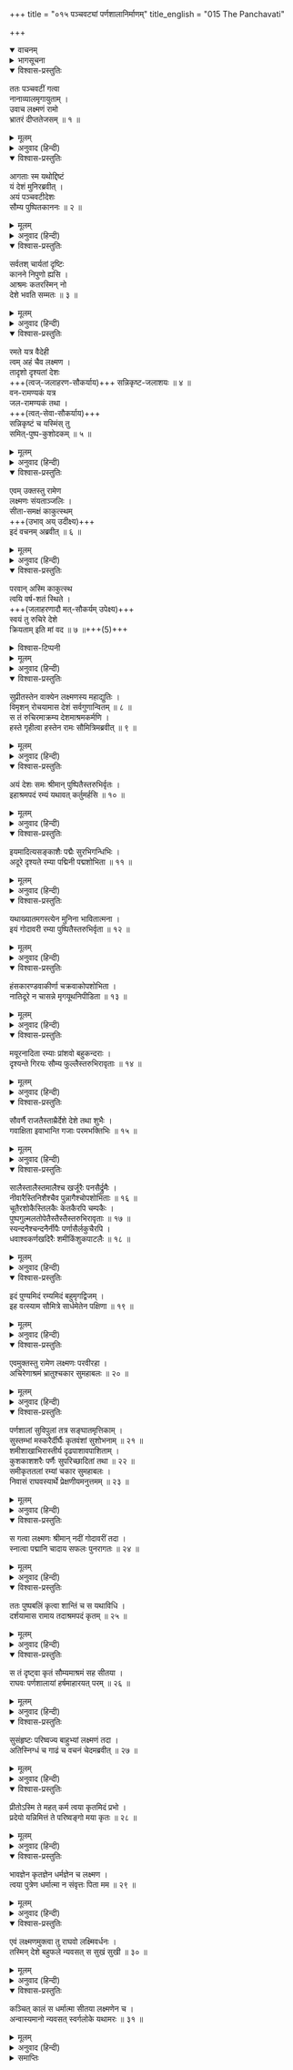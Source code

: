 +++
title = "०१५ पञ्चवट्यां पर्णशालानिर्माणम्"
title_english = "015 The Panchavati"

+++
<details open><summary>वाचनम्</summary>
<div caption="श्रीराम-हरिसीताराममूर्ति-घनपाठिभ्यां वचनम्" class="audioEmbed" src="https://archive.org/download/Ramayana-recitation-Sriram-harisItArAmamUrti-Ghanapaati-v2/Kanda_3/Kanda_3_ARK-015-Panchavatyam_Parnashala_Nirmanam.mp3"></div>
</details>

<details><summary>भागसूचना</summary>

15. पञ्चवटीके रमणीय प्रदेशमें श्रीरामकी आज्ञासे लक्ष्मणद्वारा सुन्दर पर्णशालाका निर्माण तथा उसमें सीता और लक्ष्मणसहित श्रीरामका निवास
</details>

<details open><summary>विश्वास-प्रस्तुतिः</summary>

ततः पञ्चवटीं गत्वा  
नानाव्यालमृगायुताम् ।  
उवाच लक्ष्मणं रामो  
भ्रातरं दीप्ततेजसम् ॥ १ ॥
</details>

<details><summary>मूलम्</summary>

ततः पञ्चवटीं गत्वा नानाव्यालमृगायुताम् ।  
उवाच लक्ष्मणं रामो भ्रातरं दीप्ततेजसम् ॥ १ ॥
</details>

<details><summary>अनुवाद (हिन्दी)</summary>

नाना प्रकारके सर्पों, हिंसक जन्तुओं और मृगोंसे भरी हुई पञ्चवटीमें पहुँचकर श्रीरामने उद्दीप्त तेजवाले अपने भाई लक्ष्मणसे कहा— ॥ १ ॥
</details>

<details open><summary>विश्वास-प्रस्तुतिः</summary>

आगताः स्म यथोद्दिष्टं  
यं देशं मुनिरब्रवीत् ।  
अयं पञ्चवटीदेशः  
सौम्य पुष्पितकाननः ॥ २ ॥
</details>

<details><summary>मूलम्</summary>

आगताः स्म यथोद्दिष्टं यं देशं मुनिरब्रवीत् ।  
अयं पञ्चवटीदेशः सौम्य पुष्पितकाननः ॥ २ ॥
</details>

<details><summary>अनुवाद (हिन्दी)</summary>

‘सौम्य! मुनिवर अगस्त्यने हमें जिस स्थानका परिचय दिया था, उनके तथाकथित स्थानमें हमलोग आ पहुँचे । यही पञ्चवटीका प्रदेश है । यहाँका वनप्रान्त पुष्पोंसे कैसी शोभा पा रहा है ॥ २ ॥
</details>

<details open><summary>विश्वास-प्रस्तुतिः</summary>

सर्वतश् चार्यतां दृष्टिः  
कानने निपुणो ह्यसि ।  
आश्रमः कतरस्मिन् नो  
देशे भवति सम्मतः ॥ ३ ॥
</details>

<details><summary>मूलम्</summary>

सर्वतश्चार्यतां दृष्टिः कानने निपुणो ह्यसि ।  
आश्रमः कतरस्मिन् नो देशे भवति सम्मतः ॥ ३ ॥
</details>

<details><summary>अनुवाद (हिन्दी)</summary>

‘लक्ष्मण! तुम इस वनमें चारों ओर दृष्टि डालो; क्योंकि इस कार्यमें निपुण हो । देखकर यह निश्चय करो कि किस स्थानपर आश्रम बनाना हमारे लिये अच्छा होगा ॥ ३ ॥
</details>

<details open><summary>विश्वास-प्रस्तुतिः</summary>

रमते यत्र वैदेही  
त्वम् अहं चैव लक्ष्मण ।  
तादृशो दृश्यतां देशः  
+++(त्वज्-जलाहरण-सौकर्याय)+++ सन्निकृष्ट-जलाशयः ॥ ४ ॥  
वन-रामण्यकं यत्र  
जल-रामण्यकं तथा ।  
+++(त्वत्-सेवा-सौकर्याय)+++  
सन्निकृष्टं च यस्मिंस् तु  
समित्-पुष्प-कुशोदकम् ॥ ५ ॥
</details>

<details><summary>मूलम्</summary>

रमते यत्र वैदेही त्वमहं चैव लक्ष्मण ।  
तादृशो दृश्यतां देशः सन्निकृष्टजलाशयः ॥ ४ ॥  
वनरामण्यकं यत्र जलरामण्यकं तथा ।  
सन्निकृष्टं च यस्मिंस्तु समित्पुष्पकुशोदकम् ॥ ५ ॥
</details>

<details><summary>अनुवाद (हिन्दी)</summary>

‘लक्ष्मण! तुम किसी ऐसे स्थानको ढूँढ़ निकालो, जहाँसे जलाशय निकट हो, जहाँ विदेहकुमारी सीताका मन लगे, जहाँ तुम और हम भी प्रसन्नतापूर्वक रह सकें, जहाँ वन और जल दोनोंका रमणीय दृश्य हो तथा जिस स्थानके आस-पास ही समिधा, फूल, कुश और जल मिलनेकी सुविधा हो’ ॥ ४-५ ॥
</details>

<details open><summary>विश्वास-प्रस्तुतिः</summary>

एवम् उक्तस्तु रामेण  
लक्ष्मणः संयताञ्जलिः ।  
सीता-समक्षं काकुत्स्थम्  
+++(उभाव् अय् उदीक्ष्य)+++  
इदं वचनम् अब्रवीत् ॥ ६ ॥
</details>

<details><summary>मूलम्</summary>

एवमुक्तस्तु रामेण लक्ष्मणः संयताञ्जलिः ।  
सीतासमक्षं काकुत्स्थमिदं वचनमब्रवीत् ॥ ६ ॥
</details>

<details><summary>अनुवाद (हिन्दी)</summary>

श्रीरामचन्द्रजीके ऐसा कहनेपर लक्ष्मण दोनों हाथ जोड़कर सीताके सामने ही उन ककुत्स्थकुलभूषण श्रीरामसे इस प्रकार बोले— ॥ ६ ॥
</details>

<details open><summary>विश्वास-प्रस्तुतिः</summary>

परवान् अस्मि काकुत्स्थ  
त्वयि वर्ष-शतं स्थिते ।  
+++(जलाहरणादौ मत्-सौकर्यम् उपेक्ष्य)+++  
स्वयं तु रुचिरे देशे  
क्रियताम् इति मां वद ॥ ७ ॥+++(5)+++  
</details>

<details><summary>विश्वास-टिप्पनी</summary>

इत्थं शेषिण इष्टानुसारिण्य् एव दासस्य सेवा स्याद् इति प्रदर्शयति।
</details>


<details><summary>मूलम्</summary>

परवानस्मि काकुत्स्थ त्वयि वर्षशतं स्थिते ।  
स्वयं तु रुचिरे देशे क्रियतामिति मां वद ॥ ७ ॥
</details>

<details><summary>अनुवाद (हिन्दी)</summary>

‘काकुत्स्थ! आपके रहते हुए मैं सदा पराधीन ही हूँ । मैं सैकड़ों या अनन्त वर्षोंतक आपकी आज्ञाके अधीन ही रहना चाहता हूँ; अतः आप स्वयं ही देखकर जो स्थान सुन्दर जान पड़े, वहाँ आश्रम बनानेके लिये मुझे आज्ञा दें—मुझसे कहें कि तुम अमुक स्थानपर आश्रम बनाओ’ ॥ ७ ॥
</details>

<details open><summary>विश्वास-प्रस्तुतिः</summary>

सुप्रीतस्तेन वाक्येन लक्ष्मणस्य महाद्युतिः ।  
विमृशन् रोचयामास देशं सर्वगुणान्वितम् ॥ ८ ॥  
स तं रुचिरमाक्रम्य देशमाश्रमकर्मणि ।  
हस्ते गृहीत्वा हस्तेन रामः सौमित्रिमब्रवीत् ॥ ९ ॥
</details>

<details><summary>मूलम्</summary>

सुप्रीतस्तेन वाक्येन लक्ष्मणस्य महाद्युतिः ।  
विमृशन् रोचयामास देशं सर्वगुणान्वितम् ॥ ८ ॥  
स तं रुचिरमाक्रम्य देशमाश्रमकर्मणि ।  
हस्ते गृहीत्वा हस्तेन रामः सौमित्रिमब्रवीत् ॥ ९ ॥
</details>

<details><summary>अनुवाद (हिन्दी)</summary>

लक्ष्मणके इस वचनसे अत्यन्त तेजस्वी भगवान् श्रीरामको बड़ी प्रसन्नता हुई और उन्होंने स्वयं ही सोच-विचारकर एक ऐसा स्थान पसंद किया, जो सब प्रकारके उत्तम गुणोंसे सम्पन्न और आश्रम बनानेके योग्य था । उस सुन्दर स्थानपर आकर श्रीरामने लक्ष्मणका हाथ अपने हाथमें लेकर कहा— ॥ ८-९ ॥
</details>

<details open><summary>विश्वास-प्रस्तुतिः</summary>

अयं देशः समः श्रीमान् पुष्पितैस्तरुभिर्वृतः ।  
इहाश्रमपदं रम्यं यथावत् कर्तुमर्हसि ॥ १० ॥
</details>

<details><summary>मूलम्</summary>

अयं देशः समः श्रीमान् पुष्पितैस्तरुभिर्वृतः ।  
इहाश्रमपदं रम्यं यथावत् कर्तुमर्हसि ॥ १० ॥
</details>

<details><summary>अनुवाद (हिन्दी)</summary>

‘सुमित्रानन्दन! यह स्थान समतल और सुन्दर है तथा फूले हुए वृक्षोंसे घिरा है । तुम्हें इसी स्थानपर यथोचित रूपसे एक रमणीय आश्रमका निर्माण करना चाहिये ॥
</details>

<details open><summary>विश्वास-प्रस्तुतिः</summary>

इयमादित्यसङ्काशैः पद्मैः सुरभिगन्धिभिः ।  
अदूरे दृश्यते रम्या पद्मिनी पद्मशोभिता ॥ ११ ॥
</details>

<details><summary>मूलम्</summary>

इयमादित्यसङ्काशैः पद्मैः सुरभिगन्धिभिः ।  
अदूरे दृश्यते रम्या पद्मिनी पद्मशोभिता ॥ ११ ॥
</details>

<details><summary>अनुवाद (हिन्दी)</summary>

‘यह पास ही सूर्यके समान उज्ज्वल कान्तिवाले मनोरम गन्धयुक्त कमलोंसे रमणीय प्रतीत होनेवाली तथा पद्मोंकी शोभासे सम्पन्न पुष्करिणी दिखायी देती है ॥
</details>

<details open><summary>विश्वास-प्रस्तुतिः</summary>

यथाख्यातमगस्त्येन मुनिना भावितात्मना ।  
इयं गोदावरी रम्या पुष्पितैस्तरुभिर्वृता ॥ १२ ॥
</details>

<details><summary>मूलम्</summary>

यथाख्यातमगस्त्येन मुनिना भावितात्मना ।  
इयं गोदावरी रम्या पुष्पितैस्तरुभिर्वृता ॥ १२ ॥
</details>

<details><summary>अनुवाद (हिन्दी)</summary>

‘पवित्र अन्तःकरणवाले अगस्त्य मुनिने जिसके विषयमें कहा था, वह विकसित वृक्षावलियोंसे घिरी हुई रमणीय गोदावरी नदी यही है ॥ १२ ॥
</details>

<details open><summary>विश्वास-प्रस्तुतिः</summary>

हंसकारण्डवाकीर्णा चक्रवाकोपशोभिता ।  
नातिदूरे न चासन्ने मृगयूथनिपीडिता ॥ १३ ॥
</details>

<details><summary>मूलम्</summary>

हंसकारण्डवाकीर्णा चक्रवाकोपशोभिता ।  
नातिदूरे न चासन्ने मृगयूथनिपीडिता ॥ १३ ॥
</details>

<details><summary>अनुवाद (हिन्दी)</summary>

‘इसमें हंस और कारण्डव आदि जलपक्षी विचर रहे हैं । चकवे इसकी शोभा बढ़ा रहे हैं तथा पानी पीनेके लिये आये हुए मृगोंके झुंड इसके तटपर छाये रहते हैं । यह नदी इस स्थानसे न तो अधिक दूर है और न अत्यन्त निकट ही ॥ १३ ॥
</details>

<details open><summary>विश्वास-प्रस्तुतिः</summary>

मयूरनादिता रम्याः प्रांशवो बहुकन्दराः ।  
दृश्यन्ते गिरयः सौम्य फुल्लैस्तरुभिरावृताः ॥ १४ ॥
</details>

<details><summary>मूलम्</summary>

मयूरनादिता रम्याः प्रांशवो बहुकन्दराः ।  
दृश्यन्ते गिरयः सौम्य फुल्लैस्तरुभिरावृताः ॥ १४ ॥
</details>

<details><summary>अनुवाद (हिन्दी)</summary>

‘सौम्य! यहाँ बहुत-सी कन्दराओंसे युक्त ऊँचे-ऊँचे पर्वत दिखायी दे रहे हैं, जहाँ मयूरोंकी मीठी बोली गूँज रही है । ये रमणीय पर्वत खिले हुए वृक्षोंसे व्याप्त हैं ॥ १४ ॥
</details>

<details open><summary>विश्वास-प्रस्तुतिः</summary>

सौवर्णै राजतैस्ताम्रैर्देशे देशे तथा शुभैः ।  
गवाक्षिता इवाभान्ति गजाः परमभक्तिभिः ॥ १५ ॥
</details>

<details><summary>मूलम्</summary>

सौवर्णै राजतैस्ताम्रैर्देशे देशे तथा शुभैः ।  
गवाक्षिता इवाभान्ति गजाः परमभक्तिभिः ॥ १५ ॥
</details>

<details><summary>अनुवाद (हिन्दी)</summary>

‘स्थान-स्थानपर सोने, चाँदी तथा ताँबेके समान रंगवाले सुन्दर गैरिक धातुओंसे उपलक्षित ये पर्वत ऐसे प्रतीत हो रहे हैं, मानो झरोखेके आकारमें की गयी नीले, पीले और सफेद आदि रंगोंकी उत्तम शृङ्गाररचनाओंसे अलंकृत हाथी शोभा पा रहे हों ॥ १५ ॥
</details>

<details open><summary>विश्वास-प्रस्तुतिः</summary>

सालैस्तालैस्तमालैश्च खर्जूरैः पनसैर्द्रुमैः ।  
नीवारैस्तिनिशैश्चैव पुन्नागैश्चोपशोभिताः ॥ १६ ॥  
चूतैरशोकैस्तिलकैः केतकैरपि चम्पकैः ।  
पुष्पगुल्मलतोपेतैस्तैस्तैस्तरुभिरावृताः ॥ १७ ॥  
स्यन्दनैश्चन्दनैर्नीपैः पर्णासैर्लकुचैरपि ।  
धवाश्वकर्णखदिरैः शमीकिंशुकपाटलैः ॥ १८ ॥
</details>

<details><summary>मूलम्</summary>

सालैस्तालैस्तमालैश्च खर्जूरैः पनसैर्द्रुमैः ।  
नीवारैस्तिनिशैश्चैव पुन्नागैश्चोपशोभिताः ॥ १६ ॥  
चूतैरशोकैस्तिलकैः केतकैरपि चम्पकैः ।  
पुष्पगुल्मलतोपेतैस्तैस्तैस्तरुभिरावृताः ॥ १७ ॥  
स्यन्दनैश्चन्दनैर्नीपैः पर्णासैर्लकुचैरपि ।  
धवाश्वकर्णखदिरैः शमीकिंशुकपाटलैः ॥ १८ ॥
</details>

<details><summary>अनुवाद (हिन्दी)</summary>

पुष्पों, गुल्मों तथा लता-वल्लरियोंसे युक्त साल, ताल, तमाल, खजूर, कटहल, जलकदम्ब, तिनिश, पुंनाग, आम,अशोक, तिलक, केवड़ा, चम्पा, स्यन्दन, चन्दन, कदम्ब, पर्णास, लकुच, धव, अश्वकर्ण, खैर, शमी, पलाश और पाटल (पाडर) आदि वृक्षोंसे घिरे हुए ये पर्वत बड़ी शोभा पा रहे हैं ॥ १६—१८ ॥
</details>

<details open><summary>विश्वास-प्रस्तुतिः</summary>

इदं पुण्यमिदं रम्यमिदं बहुमृगद्विजम् ।  
इह वत्स्याम सौमित्रे सार्धमेतेन पक्षिणा ॥ १९ ॥
</details>

<details><summary>मूलम्</summary>

इदं पुण्यमिदं रम्यमिदं बहुमृगद्विजम् ।  
इह वत्स्याम सौमित्रे सार्धमेतेन पक्षिणा ॥ १९ ॥
</details>

<details><summary>अनुवाद (हिन्दी)</summary>

‘सुमित्रानन्दन! यह बहुत ही पवित्र और बड़ा रमणीय स्थान है । यहाँ बहुत-से पशु-पक्षी निवास करते हैं । हमलोग भी यहीं इन पक्षिराज जटायुके साथ रहेंगे’ ॥
</details>

<details open><summary>विश्वास-प्रस्तुतिः</summary>

एवमुक्तस्तु रामेण लक्ष्मणः परवीरहा ।  
अचिरेणाश्रमं भ्रातुश्चकार सुमहाबलः ॥ २० ॥
</details>

<details><summary>मूलम्</summary>

एवमुक्तस्तु रामेण लक्ष्मणः परवीरहा ।  
अचिरेणाश्रमं भ्रातुश्चकार सुमहाबलः ॥ २० ॥
</details>

<details><summary>अनुवाद (हिन्दी)</summary>

श्रीरामके ऐसा कहनेपर शत्रुवीरोंका संहार करनेवाले महाबली लक्ष्मणने भाईके लिये शीघ्र ही आश्रम बनाकर तैयार किया ॥ २० ॥
</details>

<details open><summary>विश्वास-प्रस्तुतिः</summary>

पर्णशालां सुविपुलां तत्र सङ्घातमृत्तिकाम् ।  
सुस्तम्भां मस्करैर्दीर्घैः कृतवंशां सुशोभनाम् ॥ २१ ॥  
शमीशाखाभिरास्तीर्य दृढपाशावपाशिताम् ।  
कुशकाशशरैः पर्णैः सुपरिच्छादितां तथा ॥ २२ ॥  
समीकृततलां रम्यां चकार सुमहाबलः ।  
निवासं राघवस्यार्थे प्रेक्षणीयमनुत्तमम् ॥ २३ ॥
</details>

<details><summary>मूलम्</summary>

पर्णशालां सुविपुलां तत्र सङ्घातमृत्तिकाम् ।  
सुस्तम्भां मस्करैर्दीर्घैः कृतवंशां सुशोभनाम् ॥ २१ ॥  
शमीशाखाभिरास्तीर्य दृढपाशावपाशिताम् ।  
कुशकाशशरैः पर्णैः सुपरिच्छादितां तथा ॥ २२ ॥  
समीकृततलां रम्यां चकार सुमहाबलः ।  
निवासं राघवस्यार्थे प्रेक्षणीयमनुत्तमम् ॥ २३ ॥
</details>

<details><summary>अनुवाद (हिन्दी)</summary>

वह आश्रम एक अत्यन्त विस्तृत पर्णशालाके रूपमें बनाया गया था । महाबली लक्ष्मणने पहले वहाँ मिट्टी एकत्र करके दीवार खड़ी की, फिर उसमें सुन्दर एवं सुदृढ़ खम्भे लगाये । खम्भोंके ऊपर बड़े-बड़े बाँस तिरछे करके रखे । बाँसोंके रख दिये जानेपर वह कुटी बड़ी सुन्दर दिखायी देने लगी । फिर उन बाँसोंपर उन्होंने शमीवृक्षकी शाखाएँ फैला दीं और उन्हें मजबूत रस्सियोंसे कसकर बाँध दिया । इसके बाद ऊपरसे कुश, कास, सरकंडे और पत्ते बिछाकर उस पर्णशालाको भलीभाँति छा दिया तथा नीचेकी भूमिको बराबर करके उस कुटीको बड़ा रमणीय बना दिया । इस प्रकार लक्ष्मणने श्रीरामचन्द्रजीके लिये परम उत्तम निवासगृह बना दिया, जो देखने ही योग्य था ॥ २१—२३ ॥
</details>

<details open><summary>विश्वास-प्रस्तुतिः</summary>

स गत्वा लक्ष्मणः श्रीमान् नदीं गोदावरीं तदा ।  
स्नात्वा पद्मानि चादाय सफलः पुनरागतः ॥ २४ ॥
</details>

<details><summary>मूलम्</summary>

स गत्वा लक्ष्मणः श्रीमान् नदीं गोदावरीं तदा ।  
स्नात्वा पद्मानि चादाय सफलः पुनरागतः ॥ २४ ॥
</details>

<details><summary>अनुवाद (हिन्दी)</summary>

उसे तैयार करके श्रीमान् लक्ष्मणने गोदावरीनदीके तटपर जाकर तत्काल उसमें स्नान किया और कमलके फूल तथा फल लेकर वे फिर वहीं लौट आये ॥ २४ ॥
</details>

<details open><summary>विश्वास-प्रस्तुतिः</summary>

ततः पुष्पबलिं कृत्वा शान्तिं च स यथाविधि ।  
दर्शयामास रामाय तदाश्रमपदं कृतम् ॥ २५ ॥
</details>

<details><summary>मूलम्</summary>

ततः पुष्पबलिं कृत्वा शान्तिं च स यथाविधि ।  
दर्शयामास रामाय तदाश्रमपदं कृतम् ॥ २५ ॥
</details>

<details><summary>अनुवाद (हिन्दी)</summary>

तदनन्तर शास्त्रीय विधिके अनुसार देवताओंके लिये फूलोंकी बलि (उपहारसामग्री) अर्पित की तथा वास्तुशान्ति करके उन्होंने अपना बनाया हुआ आश्रम श्रीरामचन्द्रजीको दिखाया ॥ २५ ॥
</details>

<details open><summary>विश्वास-प्रस्तुतिः</summary>

स तं दृष्ट्वा कृतं सौम्यमाश्रमं सह सीतया ।  
राघवः पर्णशालायां हर्षमाहारयत् परम् ॥ २६ ॥
</details>

<details><summary>मूलम्</summary>

स तं दृष्ट्वा कृतं सौम्यमाश्रमं सह सीतया ।  
राघवः पर्णशालायां हर्षमाहारयत् परम् ॥ २६ ॥
</details>

<details><summary>अनुवाद (हिन्दी)</summary>

भगवान् श्रीराम सीताके साथ उस नये बने हुए सुन्दर आश्रमको देखकर बहुत प्रसन्न हुए और कुछ कालतक उसके भीतर खड़े रहे ॥ २६ ॥
</details>

<details open><summary>विश्वास-प्रस्तुतिः</summary>

सुसंहृष्टः परिष्वज्य बाहुभ्यां लक्ष्मणं तदा ।  
अतिस्निग्धं च गाढं च वचनं चेदमब्रवीत् ॥ २७ ॥
</details>

<details><summary>मूलम्</summary>

सुसंहृष्टः परिष्वज्य बाहुभ्यां लक्ष्मणं तदा ।  
अतिस्निग्धं च गाढं च वचनं चेदमब्रवीत् ॥ २७ ॥
</details>

<details><summary>अनुवाद (हिन्दी)</summary>

तत्पश्चात् अत्यन्त हर्षमें भरकर उन्होंने दोनों भुजाओंसे लक्ष्मणको कसकर हृदयसे लगा लिया और बड़े स्नेहके साथ यह बात कही— ॥ २७ ॥
</details>

<details open><summary>विश्वास-प्रस्तुतिः</summary>

प्रीतोऽस्मि ते महत् कर्म त्वया कृतमिदं प्रभो ।  
प्रदेयो यन्निमित्तं ते परिष्वङ्गो मया कृतः ॥ २८ ॥
</details>

<details><summary>मूलम्</summary>

प्रीतोऽस्मि ते महत् कर्म त्वया कृतमिदं प्रभो ।  
प्रदेयो यन्निमित्तं ते परिष्वङ्गो मया कृतः ॥ २८ ॥
</details>

<details><summary>अनुवाद (हिन्दी)</summary>

‘सामर्थ्यशाली लक्ष्मण! मैं तुमपर बहुत प्रसन्न हूँ । तुमने यह महान् कार्य किया है । उसके लिये और कोई समुचित पुरस्कार न होनेसे मैंने तुम्हें गाढ़ आलिङ्गन प्रदान किया है ॥ २८ ॥
</details>

<details open><summary>विश्वास-प्रस्तुतिः</summary>

भावज्ञेन कृतज्ञेन धर्मज्ञेन च लक्ष्मण ।  
त्वया पुत्रेण धर्मात्मा न संवृत्तः पिता मम ॥ २९ ॥
</details>

<details><summary>मूलम्</summary>

भावज्ञेन कृतज्ञेन धर्मज्ञेन च लक्ष्मण ।  
त्वया पुत्रेण धर्मात्मा न संवृत्तः पिता मम ॥ २९ ॥
</details>

<details><summary>अनुवाद (हिन्दी)</summary>

‘लक्ष्मण! तुम मेरे मनोभावको तत्काल समझ लेनेवाले, कृतज्ञ और धर्मज्ञ हो । तुम-जैसे पुत्रके कारण मेरे धर्मात्मा पिता अभी मरे नहीं हैं—तुम्हारे रूपमें वे अब भी जीवित ही हैं’ ॥ २९ ॥
</details>

<details open><summary>विश्वास-प्रस्तुतिः</summary>

एवं लक्ष्मणमुक्त्वा तु राघवो लक्ष्मिवर्धनः ।  
तस्मिन् देशे बहुफले न्यवसत् स सुखं सुखी ॥ ३० ॥
</details>

<details><summary>मूलम्</summary>

एवं लक्ष्मणमुक्त्वा तु राघवो लक्ष्मिवर्धनः ।  
तस्मिन् देशे बहुफले न्यवसत् स सुखं सुखी ॥ ३० ॥
</details>

<details><summary>अनुवाद (हिन्दी)</summary>

लक्ष्मणसे ऐसा कहकर अपनी शोभाका विस्तार करनेवाले सुखी श्रीरामचन्द्रजी प्रचुर फलोंसे सम्पन्न उस पञ्चवटी-प्रदेशमें सबके साथ सुखपूर्वक रहने लगे ॥ ३० ॥
</details>

<details open><summary>विश्वास-प्रस्तुतिः</summary>

कञ्चित् कालं स धर्मात्मा सीतया लक्ष्मणेन च ।  
अन्वास्यमानो न्यवसत् स्वर्गलोके यथामरः ॥ ३१ ॥
</details>

<details><summary>मूलम्</summary>

कञ्चित् कालं स धर्मात्मा सीतया लक्ष्मणेन च ।  
अन्वास्यमानो न्यवसत् स्वर्गलोके यथामरः ॥ ३१ ॥
</details>

<details><summary>अनुवाद (हिन्दी)</summary>

सीता और लक्ष्मणसे सेवित हो धर्मात्मा श्रीराम कुछ कालतक वहाँ उसी प्रकार रहे, जैसे स्वर्गलोकमें देवता निवास करते हैं ॥ ३१ ॥
</details>

<details><summary>समाप्तिः</summary>

इत्यार्षे श्रीमद्रामायणे वाल्मीकीये आदिकाव्येऽरण्यकाण्डे पञ्चदशः सर्गः ॥ १५ ॥  
इस प्रकार श्रीवाल्मीकिनिर्मित आर्षरामायण आदिकाव्यके अरण्यकाण्डमें पंद्रहवाँ सर्ग पूरा हुआ ॥ १५ ॥
</details>

